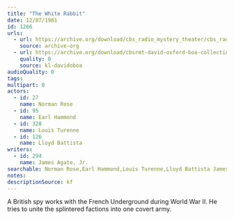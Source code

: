 ```yaml
---
title: "The White Rabbit"
date: 12/07/1981
id: 1266
urls: 
  - url: https://archive.org/download/cbs_radio_mystery_theater/cbs_radio_mystery_theater-1251-1300.zip/cbs_radio_mystery_theater-1251-1300%2Fcbsrmt_1266_the_white_rabbit.mp3
    source: archive-org
  - url: https://archive.org/download/cbsrmt-david-oxford-boa-collection/CBSRMT-811207-1266-The-White-Rabbit-(32-22)-[2007]-{BoA}.mp3
    quality: 0
    source: kl-davidoboa
audioQuality: 0
tags: 
multipart: 0
actors:  
  - id: 27
    name: Norman Rose  
  - id: 95
    name: Earl Hammond  
  - id: 328
    name: Louis Turenne  
  - id: 126
    name: Lloyd Battista
writers:  
  - id: 294
    name: James Agate, Jr.
searchable: Norman Rose,Earl Hammond,Louis Turenne,Lloyd Battista James Agate, Jr.
notes: 
descriptionSource: kf
---
```

A British spy works with the French Underground during World War II. He tries to unite the splintered factions into one covert army.